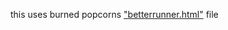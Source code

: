 this uses burned popcorns ["betterrunner.html"](https://github.com/burnedpopcorn/BetterRunner) file
